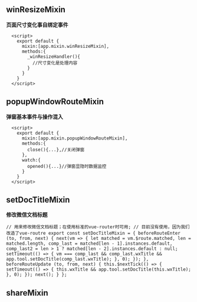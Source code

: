## winResizeMixin
**页面尺寸变化事自绑定事件**

```
  <script>
    export default {
      mixin:[app.mixin.winResizeMixin],
      methods:{
        _winResizeHandler(){
          //尺寸变化是处理内容
        }
      }
    }
  </script>

```


## popupWindowRouteMixin

**弹窗基本事件与操作混入**

```
  <script>
    export default {
      mixin:[app.mixin.popupWindowRouteMixin],
      methods:{
        close(){...},//关闭弹窗
      },
      watch:{
        opened(){...}//弹窗显隐时数据监控
      }
    }
  </script>

```


## setDocTitleMixin

**修改微信文档标题**

``
  // 用来修改微信文档标题；在使用标准的vue-router时可用;
  // 目前没有使用，因为我们改造了vue-routre
  export const setDocTitleMixin = {
      beforeRouteEnter (to, from, next) {
          next(vm => {
              let matched = vm.$route.matched,
                  len = matched.length,
                  comp_last = matched[len - 1].instances.default,
                  comp_last2 = len > 1 ? matched[len - 2].instances.default : null;
              setTimeout(() => {
                  vm === comp_last && comp_last.wxTitle && app.tool.setDocTitle(comp_last.wxTitle);
              }, 0);
          });
      },
      beforeRouteUpdate (to, from, next) {
          this.$nextTick(() => {
              setTimeout(() => {
                  this.wxTitle && app.tool.setDocTitle(this.wxTitle);
              }, 0);
          });
          next();
      }
  };
``

## shareMixin

